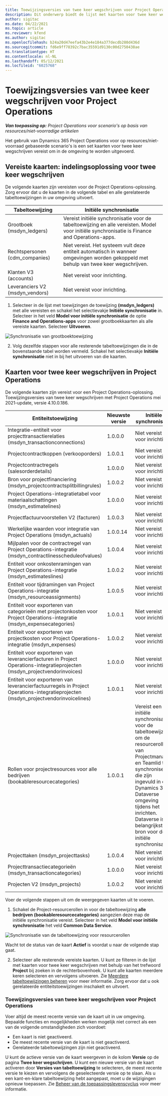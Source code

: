 ```yaml
---
title: Toewijzingsversies van twee keer wegschrijven voor Project Operations
description: Dit onderwerp biedt de lijst met kaarten voor twee keer wegschrijven die zijn vereist voor Dynamics 365 Project Operations.
author: sigitac
ms.date: 04/22/2021
ms.topic: article
ms.reviewer: kfend
ms.author: sigitac
ms.openlocfilehash: b24a20d47eefa43b2e4e184a377decdb280d436d
ms.sourcegitcommit: fd6e9ff78392c7bac35591d9130c00d2750438ae
ms.translationtype: HT
ms.contentlocale: nl-NL
ms.lasthandoff: 05/12/2021
ms.locfileid: "6025768"
---
```

# <a name="project-operations-dual-write-map-versions"></a>Toewijzingsversies van twee keer wegschrijven voor Project Operations

_**Van toepassing op:** Project Operations voor scenario's op basis van resources/niet-voorradige artikelen_

Het gebruik van Dynamics 365 Project Operations voor op resources/niet-voorraad gebaseerde scenario's is een set kaarten voor twee keer wegschrijven vereist om in de omgeving te worden uitgevoerd. 

## <a name="prerequisite-maps-dual-write-orchestration-solution"></a>Vereiste kaarten: indelingsoplossing voor twee keer wegschrijven

De volgende kaarten zijn vereisten voor de Project Operations-oplossing. Zorg ervoor dat u de kaarten in de volgende tabel en alle gerelateerde tabeltoewijzingen in uw omgeving uitvoert.

| Tabeltoewijzing | Initiële synchronisatie |
| --- | --- |
| Grootboek (msdyn_ledgers) | Vereist initiële synchronisatie voor de tabeltoewijzing en alle vereisten. Model voor initiële synchronisatie is Finance and Operations-apps. |
| Rechtspersonen (cdm_companies) | Niet vereist. Het systeem vult deze entiteit automatisch in wanneer omgevingen worden gekoppeld met behulp van twee keer wegschrijven. |
| Klanten V3 (accounts) | Niet vereist voor inrichting. |
| Leveranciers V2 (msdyn_vendors) | Niet vereist voor inrichting. |

1. Selecteer in de lijst met toewijzingen de toewijzing **(msdyn\_ledgers)** met alle vereisten en schakel het selectievakje **Initiële synchronisatie** in. Selecteer in het veld **Model voor initiële synchronisatie** de optie **Finance and Operations-apps** voor zowel grootboekkaarten als alle vereiste kaarten. Selecteer **Uitvoeren**.

![Synchronisatie van grootboektoewijzing](media/DW6.png)

2. Volg dezelfde stappen voor alle resterende tabeltoewijzingen die in de bovenstaande tabel worden vermeld. Schakel het selectievakje **Initiële synchronisatie** niet in bij het uitvoeren van die kaarten.

## <a name="project-operations-dual-write-maps"></a>Kaarten voor twee keer wegschrijven in Project Operations

De volgende kaarten zijn vereist voor een Project Operations-oplossing. Toewijzingsversies van twee keer wegschrijven met Project Operations mei 2021-update, versie 4.10.0.186.

| **Entiteitstoewijzing** | **Nieuwste versie** | **Initiële synchronisatie** |
| --- | --- | --- |
| Integratie-entiteit voor projecttransactierelaties (msdyn\_transactionconnections) | 1.0.0.0 | Niet vereist voor inrichting. |
| Projectcontractkoppen (verkooporders) | 1.0.0.1 | Niet vereist voor inrichting. |
| Projectcontractregels (salesorderdetails) | 1.0.0.0 | Niet vereist voor inrichting. |
| Bron voor projectfinanciering (msdyn_projectcontractsplitbillingrules) | 1.0.0.2 | Niet vereist voor inrichting. |
| Project Operations-integratietabel voor materiaalschattingen (msdyn\_estimatelines) | 1.0.0.0 | Niet vereist voor inrichting. |
| Projectfactuurvoorstellen V2 (facturen) | 1.0.0.3 | Niet vereist voor inrichting. |
| Werkelijke waarden voor integratie van Project Operations (msdyn_actuals) | 1.0.0.14 | Niet vereist voor inrichting. |
| Mijlpalen voor de contractregel van Project Operations-integratie (msdyn_contractlinesscheduleofvalues) | 1.0.0.4 | Niet vereist voor inrichting. |
| Entiteit voor onkostenramingen van Project Operations-integratie (msdyn_estimateslines) | 1.0.0.2 | Niet vereist voor inrichting. |
| Entiteit voor tijdramingen van Project Operations-integratie (msdyn_resourceassignments) | 1.0.0.5 | Niet vereist voor inrichting. |
| Entiteit voor exporteren van categorieën met projectonkosten voor Project Operations-integratie (msdyn_expensecategories) | 1.0.0.1 | Niet vereist voor inrichting. |
| Entiteit voor exporteren van projectkosten voor Project Operations-integratie (msdyn_expenses) | 1.0.0.2 | Niet vereist voor inrichting. |
| Entiteit voor exporteren van leverancierfacturen in Project Operations-integratieprojecten (msdyn_projectvendorinvoices) | 1.0.0.0 | Niet vereist voor inrichting. |
| Entiteit voor exporteren van leverancierfactuurregels in Project Operations-integratieprojecten (msdyn_projectvendorinvoicelines) | 1.0.0.1 | Niet vereist voor inrichting. |
| Rollen voor projectresources voor alle bedrijven (bookableresourcecategories) | 1.0.0.1 | Vereist een initiële synchronisatie voor de tabeltoewijzing om de resourcerollen van Projectmanager en Teamlid te synchroniseren die zijn ingevuld in de Dynamics 365 Dataverse omgeving tijdens het inrichten. Dataverse is de belangrijkste bron voor de initiële synchronisatie. |
| Projecttaken (msdyn_projecttasks) | 1.0.0.4 | Niet vereist voor inrichting. |
| Projecttransactiecategorieën (msdyn_transactioncategories) | 1.0.0.0 | Niet vereist voor inrichting. |
| Projecten V2 (msdyn_projects) | 1.0.0.2 | Niet vereist voor inrichting. |

Voer de volgende stappen uit om de weergegeven kaarten uit te voeren.

1. Schakel de Project-resourcerollen in voor de tabeltoewijzing **alle bedrijven (bookableresourcecategories)** aangezien deze map de initiële synchronisatie vereist. Selecteer in het veld **Model voor initiële synchronisatie** het veld **Common Data Service**. 

 ![Synchronisatie van de tabeltoewijzing voor resourcerollen](media/6ResourceInitialSync.jpg)

 Wacht tot de status van de kaart **Actief** is voordat u naar de volgende stap gaat.

2. Selecteer alle resterende vereiste kaarten. U kunt ze filteren in de lijst met kaarten voor twee keer wegschrijven met behulp van het trefwoord **Project** bij zoeken in de rechterbovenhoek. U kunt alle kaarten meerdere keren selecteren en vervolgens uitvoeren. Zie [Meerdere tabeltoewijzingen beheren](/dynamics365/fin-ops-core/dev-itpro/data-entities/dual-write/multiple-entity-maps) voor meer informatie. Zorg ervoor dat u ook gerelateerde entiteitstoewijzingen inschakelt en uitvoert.

### <a name="project-operations-dual-write-map-versions"></a>Toewijzingsversies van twee keer wegschrijven voor Project Operations

Voer altijd de meest recente versie van de kaart uit in uw omgeving. Bepaalde functies en mogelijkheden werken mogelijk niet correct als een van de volgende omstandigheden zich voordoet:

- Een kaart is niet geactiveerd.
- De meest recente versie van de kaart is niet geactiveerd. 
- Gerelateerde tabeltoewijzingen zijn niet geactiveerd.

U kunt de actieve versie van de kaart weergeven in de kolom **Versie** op de pagina **Twee keer wegschrijven**. U kunt een nieuwe versie van de kaart activeren door **Versies van tabeltoewijzing** te selecteren, de meest recente versie te kiezen en vervolgens de geselecteerde versie op te slaan. Als u een kant-en-klare tabeltoewijzing hebt aangepast, moet u de wijzigingen opnieuw toepassen. Zie [Beheer van de toepassingslevenscyclus](/dynamics365/fin-ops-core/dev-itpro/data-entities/dual-write/app-lifecycle-management) voor meer informatie.
